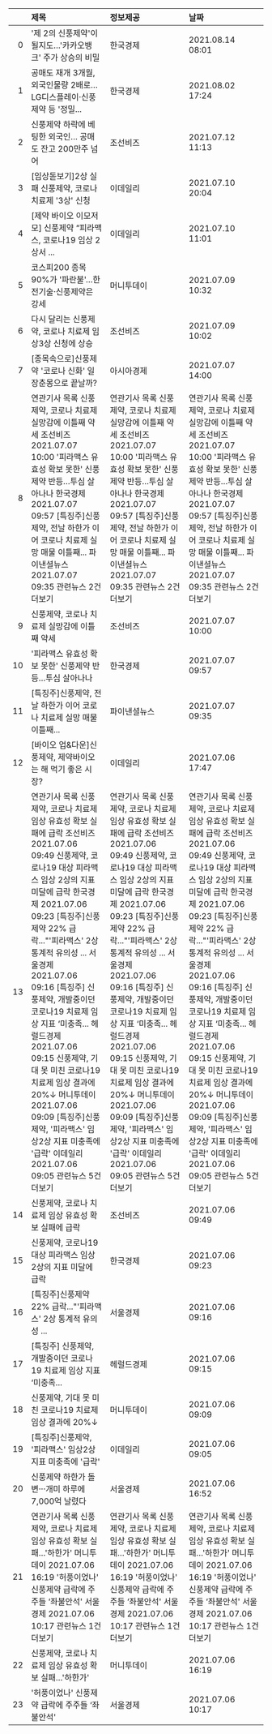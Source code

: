 |    | 제목                                                                                                                                                                                                                                                                                                                                                                                                                                                                                                                                                                                      | 정보제공                                                                                                                                                                                                                                                                                                                                                                                                                                                                                                                                                                                  | 날짜                                                                                                                                                                                                                                                                                                                                                                                                                                                                                                                                                                                      |
|---:|:------------------------------------------------------------------------------------------------------------------------------------------------------------------------------------------------------------------------------------------------------------------------------------------------------------------------------------------------------------------------------------------------------------------------------------------------------------------------------------------------------------------------------------------------------------------------------------------|:------------------------------------------------------------------------------------------------------------------------------------------------------------------------------------------------------------------------------------------------------------------------------------------------------------------------------------------------------------------------------------------------------------------------------------------------------------------------------------------------------------------------------------------------------------------------------------------|:------------------------------------------------------------------------------------------------------------------------------------------------------------------------------------------------------------------------------------------------------------------------------------------------------------------------------------------------------------------------------------------------------------------------------------------------------------------------------------------------------------------------------------------------------------------------------------------|
|  0 | '제 2의 신풍제약'이 될지도…'카카오뱅크' 주가 상승의 비밀                                                                                                                                                                                                                                                                                                                                                                                                                                                                                                                                  | 한국경제                                                                                                                                                                                                                                                                                                                                                                                                                                                                                                                                                                                  | 2021.08.14 08:01                                                                                                                                                                                                                                                                                                                                                                                                                                                                                                                                                                          |
|  1 | 공매도 재개 3개월,외국인물량 2배로…LG디스플레이·신풍제약 등 '정밀...                                                                                                                                                                                                                                                                                                                                                                                                                                                                                                                      | 한국경제                                                                                                                                                                                                                                                                                                                                                                                                                                                                                                                                                                                  | 2021.08.02 17:24                                                                                                                                                                                                                                                                                                                                                                                                                                                                                                                                                                          |
|  2 | 신풍제약 하락에 베팅한 외국인… 공매도 잔고 200만주 넘어                                                                                                                                                                                                                                                                                                                                                                                                                                                                                                                                   | 조선비즈                                                                                                                                                                                                                                                                                                                                                                                                                                                                                                                                                                                  | 2021.07.12 11:13                                                                                                                                                                                                                                                                                                                                                                                                                                                                                                                                                                          |
|  3 | [임상돋보기]2상 실패 신풍제약, 코로나치료제 '3상' 신청                                                                                                                                                                                                                                                                                                                                                                                                                                                                                                                                    | 이데일리                                                                                                                                                                                                                                                                                                                                                                                                                                                                                                                                                                                  | 2021.07.10 20:04                                                                                                                                                                                                                                                                                                                                                                                                                                                                                                                                                                          |
|  4 | [제약 바이오 이모저모] 신풍제약 “피라맥스, 코로나19 임상 2상서 ...                                                                                                                                                                                                                                                                                                                                                                                                                                                                                                                        | 이데일리                                                                                                                                                                                                                                                                                                                                                                                                                                                                                                                                                                                  | 2021.07.10 11:01                                                                                                                                                                                                                                                                                                                                                                                                                                                                                                                                                                          |
|  5 | 코스피200 종목 90%가 '파란불'…한전기술·신풍제약은 강세                                                                                                                                                                                                                                                                                                                                                                                                                                                                                                                                    | 머니투데이                                                                                                                                                                                                                                                                                                                                                                                                                                                                                                                                                                                | 2021.07.09 10:32                                                                                                                                                                                                                                                                                                                                                                                                                                                                                                                                                                          |
|  6 | 다시 달리는 신풍제약, 코로나 치료제 임상3상 신청에 상승                                                                                                                                                                                                                                                                                                                                                                                                                                                                                                                                   | 조선비즈                                                                                                                                                                                                                                                                                                                                                                                                                                                                                                                                                                                  | 2021.07.09 10:02                                                                                                                                                                                                                                                                                                                                                                                                                                                                                                                                                                          |
|  7 | [종목속으로]신풍제약 '코로나 신화' 일장춘몽으로 끝날까?                                                                                                                                                                                                                                                                                                                                                                                                                                                                                                                                   | 아시아경제                                                                                                                                                                                                                                                                                                                                                                                                                                                                                                                                                                                | 2021.07.07 14:00                                                                                                                                                                                                                                                                                                                                                                                                                                                                                                                                                                          |
|  8 | 연관기사 목록  신풍제약, 코로나 치료제 실망감에 이틀째 약세  조선비즈  2021.07.07 10:00  '피라맥스 유효성 확보 못한' 신풍제약 반등…투심 살아나나  한국경제  2021.07.07 09:57  [특징주]신풍제약, 전날 하한가 이어 코로나 치료제 실망 매물 이틀째...  파이낸셜뉴스  2021.07.07 09:35  관련뉴스 2건 더보기                                                                                                                                                                                                                                                                                   | 연관기사 목록  신풍제약, 코로나 치료제 실망감에 이틀째 약세  조선비즈  2021.07.07 10:00  '피라맥스 유효성 확보 못한' 신풍제약 반등…투심 살아나나  한국경제  2021.07.07 09:57  [특징주]신풍제약, 전날 하한가 이어 코로나 치료제 실망 매물 이틀째...  파이낸셜뉴스  2021.07.07 09:35  관련뉴스 2건 더보기                                                                                                                                                                                                                                                                                   | 연관기사 목록  신풍제약, 코로나 치료제 실망감에 이틀째 약세  조선비즈  2021.07.07 10:00  '피라맥스 유효성 확보 못한' 신풍제약 반등…투심 살아나나  한국경제  2021.07.07 09:57  [특징주]신풍제약, 전날 하한가 이어 코로나 치료제 실망 매물 이틀째...  파이낸셜뉴스  2021.07.07 09:35  관련뉴스 2건 더보기                                                                                                                                                                                                                                                                                   |
|  9 | 신풍제약, 코로나 치료제 실망감에 이틀째 약세                                                                                                                                                                                                                                                                                                                                                                                                                                                                                                                                              | 조선비즈                                                                                                                                                                                                                                                                                                                                                                                                                                                                                                                                                                                  | 2021.07.07 10:00                                                                                                                                                                                                                                                                                                                                                                                                                                                                                                                                                                          |
| 10 | '피라맥스 유효성 확보 못한' 신풍제약 반등…투심 살아나나                                                                                                                                                                                                                                                                                                                                                                                                                                                                                                                                   | 한국경제                                                                                                                                                                                                                                                                                                                                                                                                                                                                                                                                                                                  | 2021.07.07 09:57                                                                                                                                                                                                                                                                                                                                                                                                                                                                                                                                                                          |
| 11 | [특징주]신풍제약, 전날 하한가 이어 코로나 치료제 실망 매물 이틀째...                                                                                                                                                                                                                                                                                                                                                                                                                                                                                                                      | 파이낸셜뉴스                                                                                                                                                                                                                                                                                                                                                                                                                                                                                                                                                                              | 2021.07.07 09:35                                                                                                                                                                                                                                                                                                                                                                                                                                                                                                                                                                          |
| 12 | [바이오 업&다운]신풍제약, 제약바이오는 해 먹기 좋은 시장?                                                                                                                                                                                                                                                                                                                                                                                                                                                                                                                                 | 이데일리                                                                                                                                                                                                                                                                                                                                                                                                                                                                                                                                                                                  | 2021.07.06 17:47                                                                                                                                                                                                                                                                                                                                                                                                                                                                                                                                                                          |
| 13 | 연관기사 목록  신풍제약, 코로나 치료제 임상 유효성 확보 실패에 급락  조선비즈  2021.07.06 09:49  신풍제약, 코로나19 대상 피라맥스 임상 2상의 지표 미달에 급락  한국경제  2021.07.06 09:23  [특징주]신풍제약 22% 급락..."'피라맥스' 2상 통계적 유의성 ...  서울경제  2021.07.06 09:16  [특징주] 신풍제약, 개발중이던 코로나19 치료제 임상 지표 ‘미충족...  헤럴드경제  2021.07.06 09:15  신풍제약, 기대 못 미친 코로나19 치료제 임상 결과에 20%↓  머니투데이  2021.07.06 09:09  [특징주]신풍제약, '피라맥스' 임상2상 지표 미충족에 '급락'  이데일리  2021.07.06 09:05  관련뉴스 5건 더보기 | 연관기사 목록  신풍제약, 코로나 치료제 임상 유효성 확보 실패에 급락  조선비즈  2021.07.06 09:49  신풍제약, 코로나19 대상 피라맥스 임상 2상의 지표 미달에 급락  한국경제  2021.07.06 09:23  [특징주]신풍제약 22% 급락..."'피라맥스' 2상 통계적 유의성 ...  서울경제  2021.07.06 09:16  [특징주] 신풍제약, 개발중이던 코로나19 치료제 임상 지표 ‘미충족...  헤럴드경제  2021.07.06 09:15  신풍제약, 기대 못 미친 코로나19 치료제 임상 결과에 20%↓  머니투데이  2021.07.06 09:09  [특징주]신풍제약, '피라맥스' 임상2상 지표 미충족에 '급락'  이데일리  2021.07.06 09:05  관련뉴스 5건 더보기 | 연관기사 목록  신풍제약, 코로나 치료제 임상 유효성 확보 실패에 급락  조선비즈  2021.07.06 09:49  신풍제약, 코로나19 대상 피라맥스 임상 2상의 지표 미달에 급락  한국경제  2021.07.06 09:23  [특징주]신풍제약 22% 급락..."'피라맥스' 2상 통계적 유의성 ...  서울경제  2021.07.06 09:16  [특징주] 신풍제약, 개발중이던 코로나19 치료제 임상 지표 ‘미충족...  헤럴드경제  2021.07.06 09:15  신풍제약, 기대 못 미친 코로나19 치료제 임상 결과에 20%↓  머니투데이  2021.07.06 09:09  [특징주]신풍제약, '피라맥스' 임상2상 지표 미충족에 '급락'  이데일리  2021.07.06 09:05  관련뉴스 5건 더보기 |
| 14 | 신풍제약, 코로나 치료제 임상 유효성 확보 실패에 급락                                                                                                                                                                                                                                                                                                                                                                                                                                                                                                                                      | 조선비즈                                                                                                                                                                                                                                                                                                                                                                                                                                                                                                                                                                                  | 2021.07.06 09:49                                                                                                                                                                                                                                                                                                                                                                                                                                                                                                                                                                          |
| 15 | 신풍제약, 코로나19 대상 피라맥스 임상 2상의 지표 미달에 급락                                                                                                                                                                                                                                                                                                                                                                                                                                                                                                                              | 한국경제                                                                                                                                                                                                                                                                                                                                                                                                                                                                                                                                                                                  | 2021.07.06 09:23                                                                                                                                                                                                                                                                                                                                                                                                                                                                                                                                                                          |
| 16 | [특징주]신풍제약 22% 급락..."'피라맥스' 2상 통계적 유의성 ...                                                                                                                                                                                                                                                                                                                                                                                                                                                                                                                             | 서울경제                                                                                                                                                                                                                                                                                                                                                                                                                                                                                                                                                                                  | 2021.07.06 09:16                                                                                                                                                                                                                                                                                                                                                                                                                                                                                                                                                                          |
| 17 | [특징주] 신풍제약, 개발중이던 코로나19 치료제 임상 지표 ‘미충족...                                                                                                                                                                                                                                                                                                                                                                                                                                                                                                                        | 헤럴드경제                                                                                                                                                                                                                                                                                                                                                                                                                                                                                                                                                                                | 2021.07.06 09:15                                                                                                                                                                                                                                                                                                                                                                                                                                                                                                                                                                          |
| 18 | 신풍제약, 기대 못 미친 코로나19 치료제 임상 결과에 20%↓                                                                                                                                                                                                                                                                                                                                                                                                                                                                                                                                   | 머니투데이                                                                                                                                                                                                                                                                                                                                                                                                                                                                                                                                                                                | 2021.07.06 09:09                                                                                                                                                                                                                                                                                                                                                                                                                                                                                                                                                                          |
| 19 | [특징주]신풍제약, '피라맥스' 임상2상 지표 미충족에 '급락'                                                                                                                                                                                                                                                                                                                                                                                                                                                                                                                                 | 이데일리                                                                                                                                                                                                                                                                                                                                                                                                                                                                                                                                                                                  | 2021.07.06 09:05                                                                                                                                                                                                                                                                                                                                                                                                                                                                                                                                                                          |
| 20 | 신풍제약 하한가 돌변···개미 하루에 7,000억 날렸다                                                                                                                                                                                                                                                                                                                                                                                                                                                                                                                                         | 서울경제                                                                                                                                                                                                                                                                                                                                                                                                                                                                                                                                                                                  | 2021.07.06 16:52                                                                                                                                                                                                                                                                                                                                                                                                                                                                                                                                                                          |
| 21 | 연관기사 목록  신풍제약, 코로나 치료제 임상 유효성 확보 실패…'하한가'  머니투데이  2021.07.06 16:19  '허풍이었나' 신풍제약 급락에 주주들 ‘좌불안석'  서울경제  2021.07.06 10:17  관련뉴스 1건 더보기                                                                                                                                                                                                                                                                                                                                                                                      | 연관기사 목록  신풍제약, 코로나 치료제 임상 유효성 확보 실패…'하한가'  머니투데이  2021.07.06 16:19  '허풍이었나' 신풍제약 급락에 주주들 ‘좌불안석'  서울경제  2021.07.06 10:17  관련뉴스 1건 더보기                                                                                                                                                                                                                                                                                                                                                                                      | 연관기사 목록  신풍제약, 코로나 치료제 임상 유효성 확보 실패…'하한가'  머니투데이  2021.07.06 16:19  '허풍이었나' 신풍제약 급락에 주주들 ‘좌불안석'  서울경제  2021.07.06 10:17  관련뉴스 1건 더보기                                                                                                                                                                                                                                                                                                                                                                                      |
| 22 | 신풍제약, 코로나 치료제 임상 유효성 확보 실패…'하한가'                                                                                                                                                                                                                                                                                                                                                                                                                                                                                                                                    | 머니투데이                                                                                                                                                                                                                                                                                                                                                                                                                                                                                                                                                                                | 2021.07.06 16:19                                                                                                                                                                                                                                                                                                                                                                                                                                                                                                                                                                          |
| 23 | '허풍이었나' 신풍제약 급락에 주주들 ‘좌불안석'                                                                                                                                                                                                                                                                                                                                                                                                                                                                                                                                            | 서울경제                                                                                                                                                                                                                                                                                                                                                                                                                                                                                                                                                                                  | 2021.07.06 10:17                                                                                                                                                                                                                                                                                                                                                                                                                                                                                                                                                                          |
